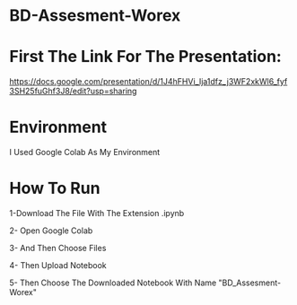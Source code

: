 # BD-Assesment-Worex

# First The Link For The Presentation:
https://docs.google.com/presentation/d/1J4hFHVi_Ija1dfz_j3WF2xkWl6_fyf3SH25fuGhf3J8/edit?usp=sharing

# Environment
I Used Google Colab As My Environment

# How To Run

1-Download The File With The Extension .ipynb

2- Open Google Colab

3- And Then Choose Files

4- Then Upload Notebook

5- Then Choose The Downloaded Notebook With Name "BD_Assesment-Worex"

